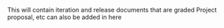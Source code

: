 This will contain iteration and release documents that are graded
Project proposal, etc can also be added in here
